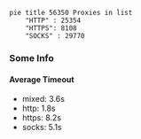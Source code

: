 
```mermaid
pie title 56350 Proxies in list
    "HTTP" : 25354
    "HTTPS": 8108
    "SOCKS" : 29770
```

### Some Info
#### Average Timeout

- mixed: 3.6s
- http: 1.8s
- https: 8.2s
- socks: 5.1s